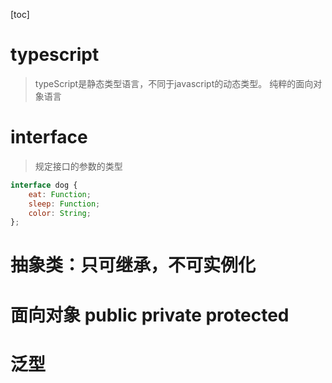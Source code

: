 [toc]

# typescript

> typeScript是静态类型语言，不同于javascript的动态类型。
> 纯粹的面向对象语言



# interface
> 规定接口的参数的类型


```javascript
interface dog {
    eat: Function;
    sleep: Function;
    color: String;
};
```

# 抽象类：只可继承，不可实例化

# 面向对象  public private protected

# 泛型